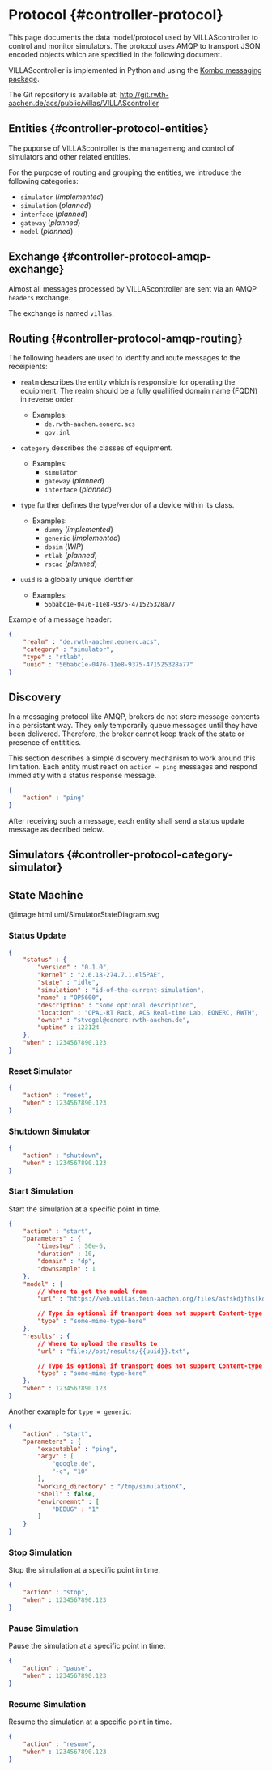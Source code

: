 # Protocol {#controller-protocol}

This page documents the data model/protocol used by VILLAScontroller to control and monitor simulators.
The protocol uses AMQP to transport JSON encoded objects which are specified in the following document.

VILLAScontroller is implemented in Python and using the [Kombo messaging package](https://kombu.readthedocs.io).

The Git repository is available at: http://git.rwth-aachen.de/acs/public/villas/VILLAScontroller

## Entities {#controller-protocol-entities}

The puporse of VILLAScontroller is the managemeng and control of simulators and other related entities.

For the purpose of routing and grouping the entities, we introduce the following categories:

- `simulator` (_implemented_)
- `simulation` (_planned_)
- `interface` (_planned_)
- `gateway` (_planned_)
- `model` (_planned_)

## Exchange {#controller-protocol-amqp-exchange}

Almost all messages processed by VILLAScontroller are sent via an AMQP `headers` exchange.

The exchange is named `villas`.

## Routing {#controller-protocol-amqp-routing}

The following headers are used to identify and route messages to the receipients:

- `realm` describes the entity which is responsible for operating the equipment.
  The realm should be a fully quallified domain name (FQDN) in reverse order.
  - Examples:
    - `de.rwth-aachen.eonerc.acs`
    - `gov.inl`

- `category` describes the classes of equipment.
  - Examples:
    - `simulator`
    - `gateway` (_planned_)
    - `interface` (_planned_)

- `type` further defines the type/vendor of a device within its class.
  - Examples:
    - `dummy` (_implemented_)
    - `generic` (_implemented_)
    - `dpsim` (_WIP_)
    - `rtlab` (_planned_)
    - `rscad` (_planned_)

- `uuid` is a globally unique identifier
  - Examples:
    - `56babc1e-0476-11e8-9375-471525328a77`

Example of a message header:

```json
{
	"realm" : "de.rwth-aachen.eonerc.acs",
	"category" : "simulator",
	"type" : "rtlab",
	"uuid" : "56babc1e-0476-11e8-9375-471525328a77"
}
```

## Discovery

In a messaging protocol like AMQP, brokers do not store message contents in a persistant way.
They only temporarily queue messages until they have been delivered.
Therefore, the broker cannot keep track of the state or presence of entitities.

This section describes a simple discovery mechanism to work around this limitation.
Each entity must react on `action = ping` messages and respond immediatly with a status response message.

```json
{
	"action" : "ping"
}
```

After receiving such a message, each entity shall send a status update message as decribed below.

## Simulators {#controller-protocol-category-simulator}

## State Machine

@image html uml/SimulatorStateDiagram.svg

### Status Update

```json
{
	"status" : {
		"version" : "0.1.0",
		"kernel" : "2.6.18-274.7.1.el5PAE",
		"state" : "idle",
		"simulation" : "id-of-the-current-simulation",
		"name" : "OP5600",
		"description" : "some optional description",
		"location" : "OPAL-RT Rack, ACS Real-time Lab, EONERC, RWTH",
		"owner" : "stvogel@eonerc.rwth-aachen.de",
		"uptime" : 123124
	},
	"when" : 1234567890.123
}
```

### Reset Simulator

```json
{
	"action" : "reset",
	"when" : 1234567890.123
}
```

### Shutdown Simulator

```json
{
	"action" : "shutdown",
	"when" : 1234567890.123
}
```

### Start Simulation

Start the simulation at a specific point in time.

```json
{
	"action" : "start",
	"parameters" : {
	    "timestep" : 50e-6,
	    "duration" : 10,
	    "domain" : "dp",
	    "downsample" : 1
	},
	"model" : {
	    // Where to get the model from
	    "url" : "https://web.villas.fein-aachen.org/files/asfskdjfhslkdfsd.zip",

	    // Type is optional if transport does not support Content-type header
	    "type" : "some-mime-type-here"
	},
	"results" : {
	    // Where to upload the results to
	    "url" : "file://opt/results/{{uuid}}.txt",

	    // Type is optional if transport does not support Content-type header
	    "type" : "some-mime-type-here"
	},
	"when" : 1234567890.123
}
```

Another example for `type = generic`:

```json
{
	"action" : "start",
    "parameters" : {
        "executable" : "ping",
        "argv" : [
            "google.de",
            "-c", "10"
        ],
        "working_directory" : "/tmp/simulationX",
        "shell" : false,
        "environemnt" : [
            "DEBUG" : "1"  
        ]
    }
}
```

### Stop Simulation

Stop the simulation at a specific point in time.

```json
{
	"action" : "stop",
	"when" : 1234567890.123
}
```

### Pause Simulation

Pause the simulation at a specific point in time.

```json
{
	"action" : "pause",
	"when" : 1234567890.123
}
```

### Resume Simulation

Resume the simulation at a specific point in time.

```json
{
	"action" : "resume",
	"when" : 1234567890.123
}
```
